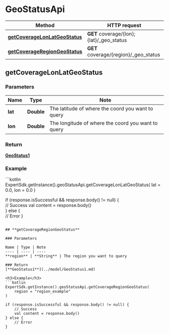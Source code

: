 # GeoStatusApi

Method | HTTP request
------------- | -------------
[**getCoverageLonLatGeoStatus**](#getcoveragelonlatgeostatus) | **GET** coverage/{lon};{lat}/_geo_status
[**getCoverageRegionGeoStatus**](#getcoverageregiongeostatus) | **GET** coverage/{region}/_geo_status

## **getCoverageLonLatGeoStatus**

### Parameters

Name | Type | Note
---- | ---- | ----
**lat** | **Double** | The latitude of where the coord you want to query 
**lon** | **Double** | The longitude of where the coord you want to query 

### Return
[**GeoStatus1**](../model/GeoStatus1.md)

<h3>Example</h3>
```kotlin
ExpertSdk.getInstance().geoStatusApi.getCoverageLonLatGeoStatus(
    lat = 0.0,
    lon = 0.0
)

if (response.isSuccessful && response.body() != null) {  
    // Success
    val content = response.body()  
} else {  
    // Error
} 
```

## **getCoverageRegionGeoStatus**

### Parameters

Name | Type | Note
---- | ---- | ----
**region** | **String** | The region you want to query 

### Return
[**GeoStatus1**](../model/GeoStatus1.md)

<h3>Example</h3>
```kotlin
ExpertSdk.getInstance().geoStatusApi.getCoverageRegionGeoStatus(
    region = "region_example"
)

if (response.isSuccessful && response.body() != null) {  
    // Success
    val content = response.body()  
} else {  
    // Error
} 
```

